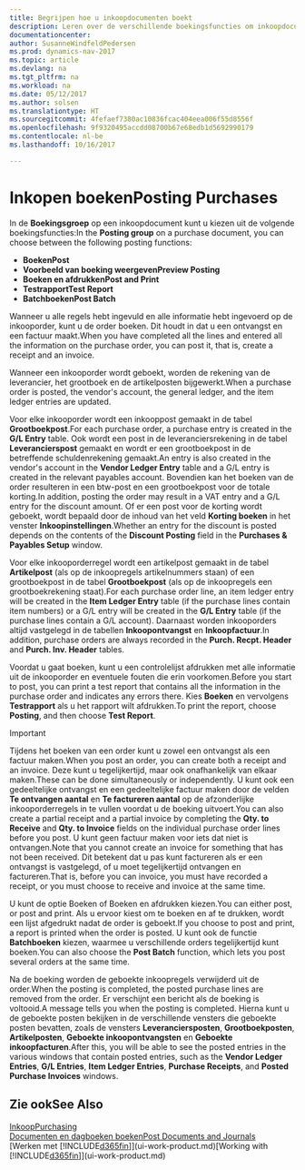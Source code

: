 ```yaml
---
title: Begrijpen hoe u inkoopdocumenten boekt
description: Leren over de verschillende boekingsfuncties om inkoopdocumenten te boeken.
documentationcenter: 
author: SusanneWindfeldPedersen
ms.prod: dynamics-nav-2017
ms.topic: article
ms.devlang: na
ms.tgt_pltfrm: na
ms.workload: na
ms.date: 05/12/2017
ms.author: solsen
ms.translationtype: HT
ms.sourcegitcommit: 4fefaef7380ac10836fcac404eea006f55d8556f
ms.openlocfilehash: 9f9320495accdd08700b67e68edb1d5692990179
ms.contentlocale: nl-be
ms.lasthandoff: 10/16/2017

---
```

# <a name="posting-purchases"></a><span data-ttu-id="4a62f-103">Inkopen boeken</span><span class="sxs-lookup"><span data-stu-id="4a62f-103">Posting Purchases</span></span>
<span data-ttu-id="4a62f-104">In de **Boekingsgroep** op een inkoopdocument kunt u kiezen uit de volgende boekingsfuncties:</span><span class="sxs-lookup"><span data-stu-id="4a62f-104">In the **Posting group** on a purchase document, you can choose between the following posting functions:</span></span>

* <span data-ttu-id="4a62f-105">**Boeken**</span><span class="sxs-lookup"><span data-stu-id="4a62f-105">**Post**</span></span>
* <span data-ttu-id="4a62f-106">**Voorbeeld van boeking weergeven**</span><span class="sxs-lookup"><span data-stu-id="4a62f-106">**Preview Posting**</span></span>
* <span data-ttu-id="4a62f-107">**Boeken en afdrukken**</span><span class="sxs-lookup"><span data-stu-id="4a62f-107">**Post and Print**</span></span>
* <span data-ttu-id="4a62f-108">**Testrapport**</span><span class="sxs-lookup"><span data-stu-id="4a62f-108">**Test Report**</span></span>
* <span data-ttu-id="4a62f-109">**Batchboeken**</span><span class="sxs-lookup"><span data-stu-id="4a62f-109">**Post Batch**</span></span>

<span data-ttu-id="4a62f-110">Wanneer u alle regels hebt ingevuld en alle informatie hebt ingevoerd op de inkooporder, kunt u de order boeken. Dit houdt in dat u een ontvangst en een factuur maakt.</span><span class="sxs-lookup"><span data-stu-id="4a62f-110">When you have completed all the lines and entered all the information on the purchase order, you can post it, that is, create a receipt and an invoice.</span></span>

<span data-ttu-id="4a62f-111">Wanneer een inkooporder wordt geboekt, worden de rekening van de leverancier, het grootboek en de artikelposten bijgewerkt.</span><span class="sxs-lookup"><span data-stu-id="4a62f-111">When a purchase order is posted, the vendor's account, the general ledger, and the item ledger entries are updated.</span></span>

<span data-ttu-id="4a62f-112">Voor elke inkooporder wordt een inkooppost gemaakt in de tabel **Grootboekpost**.</span><span class="sxs-lookup"><span data-stu-id="4a62f-112">For each purchase order, a purchase entry is created in the **G/L Entry** table.</span></span> <span data-ttu-id="4a62f-113">Ook wordt een post in de leveranciersrekening in de tabel **Leverancierspost** gemaakt en wordt er een grootboekpost in de betreffende schuldenrekening gemaakt.</span><span class="sxs-lookup"><span data-stu-id="4a62f-113">An entry is also created in the vendor's account in the **Vendor Ledger Entry** table and a G/L entry is created in the relevant payables account.</span></span> <span data-ttu-id="4a62f-114">Bovendien kan het boeken van de order resulteren in een btw-post en een grootboekpost voor de totale korting.</span><span class="sxs-lookup"><span data-stu-id="4a62f-114">In addition, posting the order may result in a VAT entry and a G/L entry for the discount amount.</span></span> <span data-ttu-id="4a62f-115">Of er een post voor de korting wordt geboekt, wordt bepaald door de inhoud van het veld **Korting boeken** in het venster **Inkoopinstellingen**.</span><span class="sxs-lookup"><span data-stu-id="4a62f-115">Whether an entry for the discount is posted depends on the contents of the **Discount Posting** field in the **Purchases & Payables Setup** window.</span></span>

<span data-ttu-id="4a62f-116">Voor elke inkooporderregel wordt een artikelpost gemaakt in de tabel **Artikelpost** (als op de inkoopregels artikelnummers staan) of een grootboekpost in de tabel **Grootboekpost** (als op de inkoopregels een grootboekrekening staat).</span><span class="sxs-lookup"><span data-stu-id="4a62f-116">For each purchase order line, an item ledger entry will be created in the **Item Ledger Entry** table (if the purchase lines contain item numbers) or a G/L entry will be created in the **G/L Entry** table (if the purchase lines contain a G/L account).</span></span> <span data-ttu-id="4a62f-117">Daarnaast worden inkooporders altijd vastgelegd in de tabellen **Inkoopontvangst** en **Inkoopfactuur**.</span><span class="sxs-lookup"><span data-stu-id="4a62f-117">In addition, purchase orders are always recorded in the **Purch. Recpt. Header** and **Purch. Inv. Header** tables.</span></span>

<span data-ttu-id="4a62f-118">Voordat u gaat boeken, kunt u een controlelijst afdrukken met alle informatie uit de inkooporder en eventuele fouten die erin voorkomen.</span><span class="sxs-lookup"><span data-stu-id="4a62f-118">Before you start to post, you can print a test report that contains all the information in the purchase order and indicates any errors there.</span></span> <span data-ttu-id="4a62f-119">Kies **Boeken** en vervolgens **Testrapport** als u het rapport wilt afdrukken.</span><span class="sxs-lookup"><span data-stu-id="4a62f-119">To print the report, choose **Posting**, and then choose **Test Report**.</span></span>

> [!IMPORTANT]  
>   <span data-ttu-id="4a62f-120">Tijdens het boeken van een order kunt u zowel een ontvangst als een factuur maken.</span><span class="sxs-lookup"><span data-stu-id="4a62f-120">When you post an order, you can create both a receipt and an invoice.</span></span> <span data-ttu-id="4a62f-121">Deze kunt u tegelijkertijd, maar ook onafhankelijk van elkaar maken.</span><span class="sxs-lookup"><span data-stu-id="4a62f-121">These can be done simultaneously or independently.</span></span> <span data-ttu-id="4a62f-122">U kunt ook een gedeeltelijke ontvangst en een gedeeltelijke factuur maken door de velden **Te ontvangen aantal** en **Te factureren aantal** op de afzonderlijke inkooporderregels in te vullen voordat u de boeking uitvoert.</span><span class="sxs-lookup"><span data-stu-id="4a62f-122">You can also create a partial receipt and a partial invoice by completing the **Qty. to Receive** and **Qty. to Invoice** fields on the individual purchase order lines before you post.</span></span> <span data-ttu-id="4a62f-123">U kunt geen factuur maken voor iets dat niet is ontvangen.</span><span class="sxs-lookup"><span data-stu-id="4a62f-123">Note that you cannot create an invoice for something that has not been received.</span></span> <span data-ttu-id="4a62f-124">Dit betekent dat u pas kunt factureren als er een ontvangst is vastgelegd, of u moet tegelijkertijd ontvangen en factureren.</span><span class="sxs-lookup"><span data-stu-id="4a62f-124">That is, before you can invoice, you must have recorded a receipt, or you must choose to receive and invoice at the same time.</span></span>

<span data-ttu-id="4a62f-125">U kunt de optie Boeken of Boeken en afdrukken kiezen.</span><span class="sxs-lookup"><span data-stu-id="4a62f-125">You can either post, or post and print.</span></span> <span data-ttu-id="4a62f-126">Als u ervoor kiest om te boeken en af te drukken, wordt een lijst afgedrukt nadat de order is geboekt.</span><span class="sxs-lookup"><span data-stu-id="4a62f-126">If you choose to post and print, a report is printed when the order is posted.</span></span> <span data-ttu-id="4a62f-127">U kunt ook de functie **Batchboeken** kiezen, waarmee u verschillende orders tegelijkertijd kunt boeken.</span><span class="sxs-lookup"><span data-stu-id="4a62f-127">You can also choose the **Post Batch** function, which lets you post several orders at the same time.</span></span>

<span data-ttu-id="4a62f-128">Na de boeking worden de geboekte inkoopregels verwijderd uit de order.</span><span class="sxs-lookup"><span data-stu-id="4a62f-128">When the posting is completed, the posted purchase lines are removed from the order.</span></span> <span data-ttu-id="4a62f-129">Er verschijnt een bericht als de boeking is voltooid.</span><span class="sxs-lookup"><span data-stu-id="4a62f-129">A message tells you when the posting is completed.</span></span> <span data-ttu-id="4a62f-130">Hierna kunt u de geboekte posten bekijken in de verschillende vensters die geboekte posten bevatten, zoals de vensters **Leveranciersposten**, **Grootboekposten**, **Artikelposten**, **Geboekte inkoopontvangsten** en **Geboekte inkoopfacturen**.</span><span class="sxs-lookup"><span data-stu-id="4a62f-130">After this, you will be able to see the posted entries in the various windows that contain posted entries, such as the **Vendor Ledger Entries**, **G/L Entries**, **Item Ledger Entries**, **Purchase Receipts**, and **Posted Purchase Invoices** windows.</span></span>

## <a name="see-also"></a><span data-ttu-id="4a62f-131">Zie ook</span><span class="sxs-lookup"><span data-stu-id="4a62f-131">See Also</span></span>
[<span data-ttu-id="4a62f-132">Inkoop</span><span class="sxs-lookup"><span data-stu-id="4a62f-132">Purchasing</span></span>](purchasing-manage-purchasing.md)  
[<span data-ttu-id="4a62f-133">Documenten en dagboeken boeken</span><span class="sxs-lookup"><span data-stu-id="4a62f-133">Post Documents and Journals</span></span>](ui-post-documents-journals.md)  
<span data-ttu-id="4a62f-134">[Werken met [!INCLUDE[d365fin](includes/d365fin_md.md)]](ui-work-product.md)</span><span class="sxs-lookup"><span data-stu-id="4a62f-134">[Working with [!INCLUDE[d365fin](includes/d365fin_md.md)]](ui-work-product.md)</span></span>


